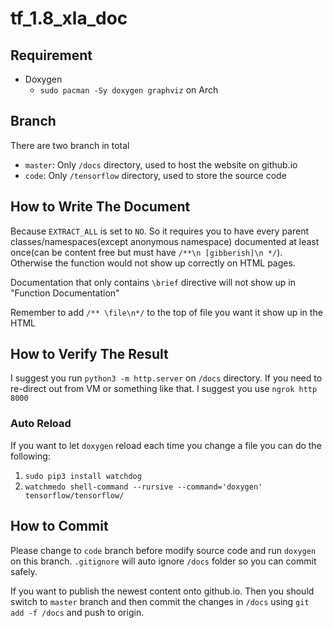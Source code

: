 # tf_1.8_xla_doc

## Requirement
- Doxygen
	- `sudo pacman -Sy doxygen graphviz` on Arch

## Branch
There are two branch in total
- `master`: Only `/docs` directory, used to host the website on github.io
- `code`: Only `/tensorflow` directory, used to store the source code

## How to Write The Document
Because `EXTRACT_ALL` is set to `NO`. So it requires you to have every parent classes/namespaces(except anonymous namespace) documented at least once(can be content free but must have `/**\n [gibberish]\n */`). Otherwise the function would not show up correctly on HTML pages.

Documentation that only contains `\brief` directive will not show up in "Function Documentation"

Remember to add `/** \file\n*/` to the top of file you want it show up in the HTML

## How to Verify The Result
I suggest you run `python3 -m http.server` on `/docs` directory. If you need to re-direct out from VM or something like that. I suggest you use `ngrok http 8000`

### Auto Reload
If you want to let `doxygen` reload each time you change a file you can do the following:
1. `sudo pip3 install watchdog`
2. `watchmedo shell-command --rursive --command='doxygen' tensorflow/tensorflow/`

## How to Commit
Please change to `code` branch before modify source code and run `doxygen` on this branch. `.gitignore` will auto ignore `/docs` folder so you can commit safely.

If you want to publish the newest content onto github.io. Then you should switch to `master` branch and then commit the changes in `/docs` using `git add -f /docs` and push to origin.
